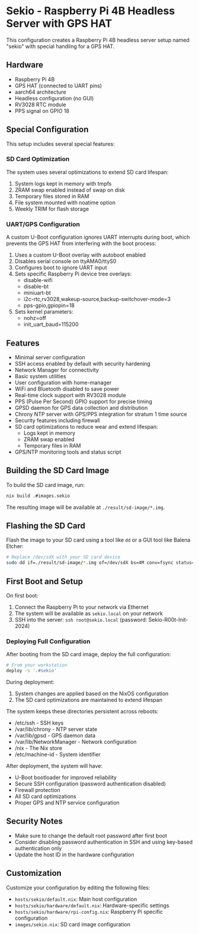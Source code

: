 # Sekio - Raspberry Pi 4B Headless Server with GPS HAT

This configuration creates a Raspberry Pi 4B headless server setup named "sekio" with special handling for a GPS HAT.

## Hardware

- Raspberry Pi 4B
- GPS HAT (connected to UART pins)
- aarch64 architecture
- Headless configuration (no GUI)
- RV3028 RTC module
- PPS signal on GPIO 18

## Special Configuration

This setup includes several special features:

### SD Card Optimization

The system uses several optimizations to extend SD card lifespan:

1. System logs kept in memory with tmpfs
2. ZRAM swap enabled instead of swap on disk
3. Temporary files stored in RAM
4. File system mounted with noatime option
5. Weekly TRIM for flash storage

### UART/GPS Configuration

A custom U-Boot configuration ignores UART interrupts during boot, which prevents the GPS HAT from interfering with the boot process:

1. Uses a custom U-Boot overlay with autoboot enabled
2. Disables serial console on ttyAMA0/ttyS0
3. Configures boot to ignore UART input
4. Sets specific Raspberry Pi device tree overlays:
   - disable-wifi
   - disable-bt
   - miniuart-bt
   - i2c-rtc,rv3028,wakeup-source,backup-switchover-mode=3
   - pps-gpio,gpiopin=18
5. Sets kernel parameters:
   - nohz=off
   - init_uart_baud=115200

## Features

- Minimal server configuration
- SSH access enabled by default with security hardening
- Network Manager for connectivity
- Basic system utilities
- User configuration with home-manager
- WiFi and Bluetooth disabled to save power
- Real-time clock support with RV3028 module
- PPS (Pulse Per Second) GPIO support for precise timing
- GPSD daemon for GPS data collection and distribution
- Chrony NTP server with GPS/PPS integration for stratum 1 time source
- Security features including firewall
- SD card optimizations to reduce wear and extend lifespan:
  - Logs kept in memory
  - ZRAM swap enabled
  - Temporary files in RAM
- GPS/NTP monitoring tools and status script

## Building the SD Card Image

To build the SD card image, run:

```bash
nix build .#images.sekio
```

The resulting image will be available at `./result/sd-image/*.img`.

## Flashing the SD Card

Flash the image to your SD card using a tool like `dd` or a GUI tool like Balena Etcher:

```bash
# Replace /dev/sdX with your SD card device
sudo dd if=./result/sd-image/*.img of=/dev/sdX bs=4M conv=fsync status=progress
```

## First Boot and Setup

On first boot:
1. Connect the Raspberry Pi to your network via Ethernet
2. The system will be available as `sekio.local` on your network
3. SSH into the server: `ssh root@sekio.local` (password: Sekio-R00t-Init-2024)

### Deploying Full Configuration

After booting from the SD card image, deploy the full configuration:

```bash
# From your workstation
deploy -s '.#sekio'
```

During deployment:
1. System changes are applied based on the NixOS configuration
2. The SD card optimizations are maintained to extend lifespan

The system keeps these directories persistent across reboots:
- /etc/ssh - SSH keys
- /var/lib/chrony - NTP server state
- /var/lib/gpsd - GPS daemon data
- /var/lib/NetworkManager - Network configuration
- /nix - The Nix store
- /etc/machine-id - System identifier

After deployment, the system will have:
- U-Boot bootloader for improved reliability
- Secure SSH configuration (password authentication disabled)
- Firewall protection
- All SD card optimizations 
- Proper GPS and NTP service configuration

## Security Notes

- Make sure to change the default root password after first boot
- Consider disabling password authentication in SSH and using key-based authentication only
- Update the host ID in the hardware configuration

## Customization

Customize your configuration by editing the following files:
- `hosts/sekio/default.nix`: Main host configuration
- `hosts/sekio/hardware/default.nix`: Hardware-specific settings
- `hosts/sekio/hardware/rpi-config.nix`: Raspberry Pi specific configuration
- `images/sekio.nix`: SD card image configuration